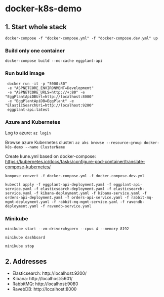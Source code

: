# docker-k8s-demo

## 1. Start whole stack
`docker-compose -f "docker-compose.yml" -f "docker-compose.dev.yml" up`

### Build only one container
`docker-compose build --no-cache eggplant-api`

### Run build image
```
 docker run -it -p "5000:80" 
 -e "ASPNETCORE_ENVIRONMENT=Development" 
 -e "ASPNETCORE_URLS=http://+:80" -e "EggPlantApiDBUrl=http://localhost:8000" 
 -e "EggPlantApiDB=EggPlant" -e "ElasticSearchUri=http://localhost:9200" 
 eggplant-api:latest
```

### Azure and Kubernetes

Log to azure:
`az login`

Browse azure Kubernetes cluster:
`az aks browse --resource-group docker-k8s-demo --name ClusterName`

Create kune.yml based on docker-compose:
https://kubernetes.io/docs/tasks/configure-pod-container/translate-compose-kubernetes/

`kompose convert -f docker-compose.yml -f docker-compose.dev.yml`

```kubectl apply -f eggplant-api-deployment.yaml -f eggplant-api-service.yaml -f elasticsearch-deployment.yaml -f elasticsearch-service.yaml -f kibana-deployment.yaml -f kibana-service.yaml -f orders-api-deployment.yaml -f orders-api-service.yaml -f rabbit-mq-mgmt-deployment.yaml -f rabbit-mq-mgmt-service.yaml -f ravendb-deployment.yaml -f ravendb-service.yaml```

### Minikube

`minikube start --vm-driver=hyperv --cpus 4 --memory 8192`

`minikube dashboard`

`minikube stop`

## 2. Addresses
* Elasticsearch: http://localhost:9200/
* Kibana: http://localhost:5601/
* RabbitMQ: http://localhost:9080
* RavebDB: http://localhost:8000
